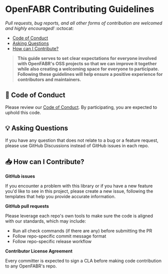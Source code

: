 # OpenFABR Contributing Guidelines

_Pull requests, bug reports, and all other forms of contribution are welcomed and highly encouraged!_ :octocat:

- [Code of Conduct](#book-code-of-conduct)
- [Asking Questions](#bulb-asking-questions)
- [How can I Contribute?](#inbox_tray-how-can-i-contribute)

> **This guide serves to set clear expectations for everyone involved with OpenFABR's OSS projects so that we can improve it together while also creating a welcoming space for everyone to participate. Following these guidelines will help ensure a positive experience for contributors and maintainers.**

## :book: Code of Conduct

Please review our [Code of Conduct](./CODE_OF_CONDUCT.md). By participating, you are expected to uphold this code.

## :bulb: Asking Questions

If you have any question that does not relate to a bug or a feature request, please use GitHub Discussions instead of GitHub issues in each repo.

## :inbox_tray: How can I Contribute?

**GitHub issues**

If you encounter a problem with this library or if you have a new feature you'd like to see in this project, please create a new issue, following the templates that help you provide accurate information.

**GitHub pull requests**

Please leverage each repo's own tools to make sure the code is aligned with our standards, which may include:

- Run all check commands (if there are any) before submitting the PR
- Follow repo-specific commit message format
- Follow repo-specific release workflow 

**Contributor License Agreement**

Every committer is expected to sign a CLA before making code contribution to any OpenFABR's repo. 
